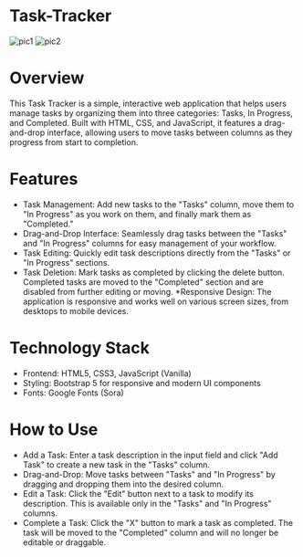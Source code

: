 # Task-Tracker
![pic1](https://github.com/user-attachments/assets/764be2e7-c56d-49a2-8cf1-878e7a209a76)
![pic2](https://github.com/user-attachments/assets/8f3d386a-7ae3-49e7-8b8c-79158836276a)

# Overview
This Task Tracker is a simple, interactive web application that helps users manage tasks by organizing them into three categories: Tasks, In Progress, and Completed. Built with HTML, CSS, and JavaScript, it features a drag-and-drop interface, allowing users to move tasks between columns as they progress from start to completion.

# Features
* Task Management: Add new tasks to the "Tasks" column, move them to "In Progress" as you work on them, and finally mark them as "Completed."
* Drag-and-Drop Interface: Seamlessly drag tasks between the "Tasks" and "In Progress" columns for easy management of your workflow.
* Task Editing: Quickly edit task descriptions directly from the "Tasks" or "In Progress" sections.
* Task Deletion: Mark tasks as completed by clicking the delete button. Completed tasks are moved to the "Completed" section and are disabled from further editing or moving.
*Responsive Design: The application is responsive and works well on various screen sizes, from desktops to mobile devices.

# Technology Stack
* Frontend: HTML5, CSS3, JavaScript (Vanilla)
* Styling: Bootstrap 5 for responsive and modern UI components
* Fonts: Google Fonts (Sora)

# How to Use
* Add a Task: Enter a task description in the input field and click "Add Task" to create a new task in the "Tasks" column.
* Drag-and-Drop: Move tasks between "Tasks" and "In Progress" by dragging and dropping them into the desired column.
* Edit a Task: Click the "Edit" button next to a task to modify its description. This is available only in the "Tasks" and "In Progress" columns.
* Complete a Task: Click the "X" button to mark a task as completed. The task will be moved to the "Completed" column and will no longer be editable or draggable.
